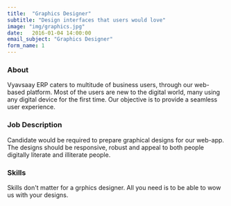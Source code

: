 ```yaml
---
title:  "Graphics Designer"
subtitle: "Design interfaces that users would love"
image: "img/graphics.jpg"
date:   2016-01-04 14:00:00
email_subject: "Graphics Designer"
form_name: 1
---
```


### About
Vyavsaay ERP caters to multitude of business users, through our web-based platform. Most of the users are new to the digital world, many using any digital device for the first time.
Our objective is to provide a seamless user experience. 

### Job Description
Candidate would be required to prepare graphical designs for our web-app. The designs should be responsive, robust and appeal to both people digitally literate and illiterate people.

### Skills
Skills don't matter for a grphics designer. All you need is to be able to wow us with your designs.